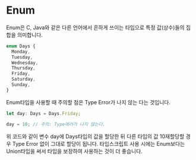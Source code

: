 # Enum

Enum은 C, Java와 같은 다른 언어에서 흔하게 쓰이는 타입으로 특정 값(상수)들의 집합을 의미합니다.

```ts
enum Days {
  Monday,
  Tuesday,
  Wednesday,
  Thursday,
  Friday,
  Saturday,
  Sunday,
}
```

Enum타입을 사용할 때 주의할 점은 Type Error가 나지 않는 다는 것입니다.

```ts
let day: Days = Days.Friday;

day = 10; // 주의: Type에러가 나지 않는다.
```

위 코드와 같이 변수 day에 Days타입의 값을 할당한 뒤 다른 타입의 값 10재할당할 경우 Type Error 없이 그대로 할당이 됩니다.
타입스크립트 사용 시에는 Enum보다는 Union타입을 써서 타입을 보장하여 사용하는 것이 더 좋습니다.

```ts

```

```ts

```

```ts

```

```ts

```

```ts

```

```ts

```

```ts

```
